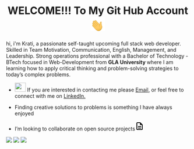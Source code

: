 <h1 align="center">WELCOME!!! To My Git Hub Account<img src="tenor.gif" width="40px"></h1>
<p>
hi, i'm Krati, a passionate self-taught upcoming full stack web developer. Skilled in Team Motivation, Communication, English, Management, and Leadership. Strong operations professional with a Bachelor of Technology - BTech focused in Web-Development from <b >GLA University </b>where I am learning how to apply critical thinking and problem-solving strategies to today’s complex problems.
</p>
<ul>
<li><img src="https://img.icons8.com/plasticine/50/000000/bag-front-view.png" width='30px' height='25px'> If you are interested in contacting me please <a href = "mailto: gkrati04@gmail.com">Email</a>, or feel free to connect with me on <a href="https://www.linkedin.com/in/krati-goyal-910a39212/">LinkedIn.
</a>
</li>
<li>

 Finding creative solutions to problems is something I have always enjoyed
</li>
<li>
 I’m looking to collaborate on open source projects<img src="icons8-document.gif" heigh="10px" width="25px">
</li>
</ul>

<a href="https://www.linkedin.com/in/krati-goyal-910a39212/" target="_blank"><img src="https://img.shields.io/badge/-Krati Goyal-blue?style=curved-square&logo=Linkedin&logoColor=white&link=https://www.linkedin.com/in/gupta-kushagra2620/"></a>
<a href="mailto:gkrati04@gmail.com"><img src="https://img.shields.io/badge/-gkrati04@gmail.com-c14438?style=curved-square&logo=Gmail&logoColor=white&link=mailto:gkrati04@gmail.com"></a>
<a href="https://twitter.com/gkrati04"><img src="https://img.shields.io/twitter/url/https/twitter.com/cloudposse.svg?style=social&label=%20%40%20Krati_Goyal"></a>
